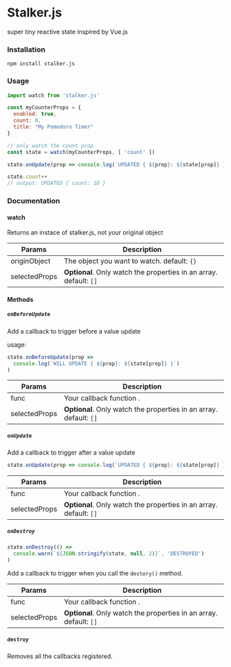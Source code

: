 # Stalker.js

super tiny reactive state inspired by Vue.js

### Installation

```
npm install stalker.js
```

### Usage

```javascript
import watch from 'stalker.js'

const myCounterProps = {
  enabled: true,
  count: 0,
  title: "My Pomodoro Timer"
}

// only watch the count prop
const state = watch(myCounterProps, [ 'count' ])

state.onUpdate(prop => console.log(`UPDATED { ${prop}: ${state[prop]} }`))

state.count++
// output: UPDATED { count: 1Ò }
```


### Documentation

#### watch

Returns an instace of stalker.js, not your original object

| Params         | Description |
| ------         | ----------- |
| originObject   | The object you want to watch. default: `{}`                        |
| selectedProps  | **Optional**. Only watch the properties in an array. default: `[]` |

#### Methods

##### `onBeforeUpdate`

Add a callback to trigger before a value update

usage:
```javascript
state.onBeforeUpdate(prop =>
  console.log(`WILL UPDATE { ${prop}: ${state[prop]} }`)
)
```

| Params         | Description |
| ------         | ----------- |
| func           | Your callback function          .                                   |
| selectedProps  | **Optional**. Only watch the properties in an array. default: `[]` |

##### `onUpdate`

Add a callback to trigger after a value update

```javascript
state.onUpdate(prop => console.log(`UPDATED { ${prop}: ${state[prop]} }`), ['count])
```

| Params         | Description |
| ------         | ----------- |
| func           | Your callback function          .                                   |
| selectedProps  | **Optional**. Only watch the properties in an array. default: `[]` |

##### `onDestroy`

```javascript
state.onDestroy(() =>
  console.warn(`${JSON.stringify(state, null, 2)}`, 'DESTROYED')
)
```

Add a callback to trigger when you call the `destory()` method.

| Params         | Description |
| ------         | ----------- |
| func           | Your callback function          .                                   |
| selectedProps  | **Optional**. Only watch the properties in an array. default: `[]` |

##### `destroy`

Removes all the callbacks registered.